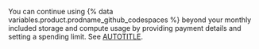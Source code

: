 You can continue using {% data variables.product.prodname_github_codespaces %} beyond your monthly included storage and compute usage by providing payment details and setting a spending limit. See [AUTOTITLE](/billing/managing-billing-for-your-products/managing-billing-for-github-codespaces/about-billing-for-github-codespaces).
